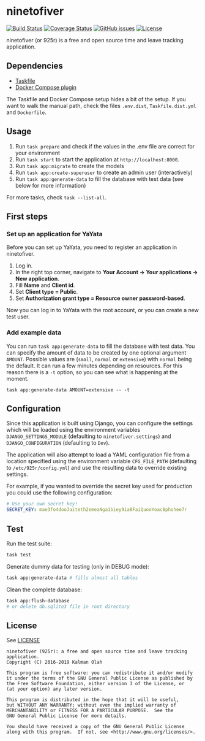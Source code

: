 ninetofiver
===========

[![Build Status](https://travis-ci.org/kalmanolah/925r.svg?branch=master)](https://travis-ci.org/kalmanolah/925r)
[![Coverage Status](https://coveralls.io/repos/github/kalmanolah/925r/badge.svg?branch=master)](https://coveralls.io/github/kalmanolah/925r?branch=master)
[![GitHub issues](https://img.shields.io/github/issues/kalmanolah/925r.svg)](https://shields.io)
[![License](https://img.shields.io/github/license/kalmanolah/925r.svg)](https://shields.io)

ninetofiver (or 925r) is a free and open source time and leave tracking application.
                    
## Dependencies

- [Taskfile](https://taskfile.dev/)
- [Docker Compose plugin](https://docs.docker.com/compose/)

The Taskfile and Docker Compose setup hides a bit of the setup.
If you want to walk the manual path, check the files `.env.dist`, `Taskfile.dist.yml` and `Dockerfile`.

## Usage

1. Run `task prepare` and check if the values in the .env file are correct for your environment
2. Run `task start` to start the application at `http://localhost:8000`.
3. Run `task app:migrate` to create the models
4. Run `task app:create-superuser` to create an admin user (interactively)
5. Run `task app:generate-data` to fill the database with test data (see below for more information)

For more tasks, check `task --list-all`. 
  
## First steps

### Set up an application for YaYata

Before you can set up YaYata, you need to register an application in ninetofiver.

1. Log in.
2. In the right top corner, navigate to **Your Account -> Your applications -> New application**.
3. Fill **Name** and **Client id**.
4. Set **Client type = Public**.
5. Set **Authorization grant type = Resource owner password-based**.

Now you can log in to YaYata with the root account, or you can create a new test user.

### Add example data

You can run `task app:generate-data` to fill the database with test data.
You can specify the amount of data to be created by one optional argument `AMOUNT`. Possible values are
(`small`, `normal` or `extensive`) with `normal` being the default.
It can run a few minutes depending on resources. For this reason there is a `-t` option, so you 
can see what is happening at the moment.
```shell
task app:generate-data AMOUNT=extensive -- -t 
```

## Configuration

Since this application is built using Django, you can configure the settings
which will be loaded using the environment variables `DJANGO_SETTINGS_MODULE`
(defaulting to `ninetofiver.settings`) and `DJANGO_CONFIGURATION` (defaulting
to `Dev`).

The application will also attempt to load a YAML configuration file from a
location specified using the environment variable `CFG_FILE_PATH` (defaulting
to `/etc/925r/config.yml`) and use the resulting data to override existing
settings.

For example, if you wanted to override the secret key used for production you
could use the following configuration:

```yaml
# Use your own secret key!
SECRET_KEY: mae3fo4dooJaiteth2emeaNga1biey9ia8FaiQuooYoac8phohee7r
```

## Test

Run the test suite:

```bash
task test
```

Generate dummy data for testing (only in DEBUG mode):

```bash
task app:generate-data # fills almost all tables
```

Clean the complete database:

```bash
task app:flush-database
# or delete db.sqlite3 file in root directory
```

## License

See [LICENSE](LICENSE)

```
ninetofiver (925r): a free and open source time and leave tracking application.
Copyright (C) 2016-2019 Kalman Olah

This program is free software: you can redistribute it and/or modify
it under the terms of the GNU General Public License as published by
the Free Software Foundation, either version 3 of the License, or
(at your option) any later version.

This program is distributed in the hope that it will be useful,
but WITHOUT ANY WARRANTY; without even the implied warranty of
MERCHANTABILITY or FITNESS FOR A PARTICULAR PURPOSE.  See the
GNU General Public License for more details.

You should have received a copy of the GNU General Public License
along with this program.  If not, see <http://www.gnu.org/licenses/>.
```
